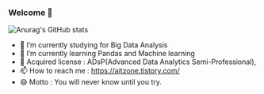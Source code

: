 ### Welcome 👋



![Anurag's GitHub stats](https://github-readme-stats.vercel.app/api?username=Yeonsu-Hong&theme=dark&show_icons=true)



- 🔭 I’m currently studying for Big Data Analysis 
- 🤔 I’m currently learning Pandas and Machine learning
- 🌱 Acquired license : ADsP(Advanced Data Analytics Semi-Professional), 
- 📫 How to reach me : https://aitzone.tistory.com/
- 😄 Motto : You will never know until you try.
  

